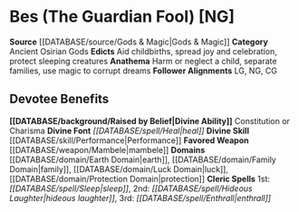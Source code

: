 ﻿---
ability:
- Constitution
- Charisma
ability_boost:
- Constitution
- Charisma
alignment: NG
deity:
- '[[DATABASE/deity/Bes|Bes]]'
deity_category: Ancient Osirian Gods
divine_font: Heal
domain:
- '[[DATABASE/domain/Earth Domain|Earth]]'
- '[[DATABASE/domain/Family Domain|Family]]'
- '[[DATABASE/domain/Luck Domain|Luck]]'
- '[[DATABASE/domain/Protection Domain|Protection]]'
favored_weapon: '[[DATABASE/weapon/Mambele|Mambele]]'
follower_alignment:
- LG
- NG
- CG
id: '51'
name: Bes
rarity: Common
rus_type_level: null
skill:
- '[[DATABASE/skill/Performance|Performance]]'
source: '[[DATABASE/source/Gods & Magic|Gods & Magic]]'
trait: null
type: Deity

---
# Bes (The Guardian Fool) [NG]

**Source** [[DATABASE/source/Gods & Magic|Gods & Magic]] 
**Category** Ancient Osirian Gods
**Edicts** Aid childbirths, spread joy and celebration, protect sleeping creatures
**Anathema** Harm or neglect a child, separate families, use magic to corrupt dreams
**Follower Alignments** LG, NG, CG

## Devotee Benefits

**[[DATABASE/background/Raised by Belief|Divine Ability]]** Constitution or Charisma
**Divine Font** _[[DATABASE/spell/Heal|heal]]_
**Divine Skill** [[DATABASE/skill/Performance|Performance]]
**Favored Weapon** [[DATABASE/weapon/Mambele|mambele]]
**Domains** [[DATABASE/domain/Earth Domain|earth]], [[DATABASE/domain/Family Domain|family]], [[DATABASE/domain/Luck Domain|luck]], [[DATABASE/domain/Protection Domain|protection]]
**Cleric Spells** 1st: _[[DATABASE/spell/Sleep|sleep]]_, 2nd: _[[DATABASE/spell/Hideous Laughter|hideous laughter]]_, 3rd: _[[DATABASE/spell/Enthrall|enthrall]]_